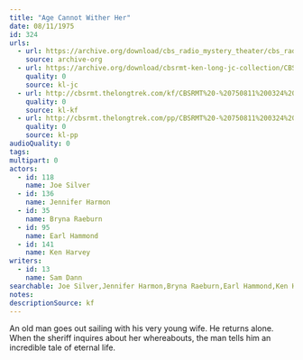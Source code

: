 ```yaml
---
title: "Age Cannot Wither Her"
date: 08/11/1975
id: 324
urls: 
  - url: https://archive.org/download/cbs_radio_mystery_theater/cbs_radio_mystery_theater-0301-0350.zip/cbs_radio_mystery_theater-0301-0350%2Fcbsrmt_0324_age_cannot_wither_her.mp3
    source: archive-org
  - url: https://archive.org/download/cbsrmt-ken-long-jc-collection/CBSRMT - 750811 0324 Age Cannot Wither Her r-vbr_jc.mp3
    quality: 0
    source: kl-jc
  - url: http://cbsrmt.thelongtrek.com/kf/CBSRMT%20-%20750811%200324%20Age%20Cannot%20Wither%20Her_kf.mp3
    quality: 0
    source: kl-kf
  - url: http://cbsrmt.thelongtrek.com/pp/CBSRMT%20-%20750811%200324%20Age%20Cannot%20Wither%20Her_pp.mp3
    quality: 0
    source: kl-pp
audioQuality: 0
tags: 
multipart: 0
actors:  
  - id: 118
    name: Joe Silver  
  - id: 136
    name: Jennifer Harmon  
  - id: 35
    name: Bryna Raeburn  
  - id: 95
    name: Earl Hammond  
  - id: 141
    name: Ken Harvey
writers:  
  - id: 13
    name: Sam Dann
searchable: Joe Silver,Jennifer Harmon,Bryna Raeburn,Earl Hammond,Ken Harvey Sam Dann
notes: 
descriptionSource: kf
---
```

An old man goes out sailing with his very young wife. He returns alone. When the sheriff inquires about her whereabouts, the man tells him an incredible tale of eternal life.